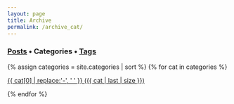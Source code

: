 ```yaml
---
layout: page
title: Archive
permalink: /archive_cat/
---
```


<h3><a href="/archive/">Posts</a> &bull; Categories &bull; <a href="/archive_tag/">Tags</a></h3>

{% assign categories = site.categories | sort %}
{% for cat in categories %}
 <p id="site-tag">
    <a id="tag-link" href="/blog/category/{{ cat | first | slugify }}/"
        style="font-size: {{ cat | last | size  |  times: 4 | plus: 90  }}%">
            {{ cat[0] | replace:'-', ' ' }} ({{ cat | last | size }})
    </a>
</p>
{% endfor %}